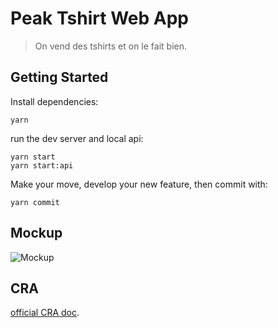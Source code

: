 # Peak Tshirt Web App

> On vend des tshirts et on le fait bien.

## Getting Started

Install dependencies:

```shell
yarn
```

run the dev server and local api:

```shell
yarn start
yarn start:api
```

Make your move, develop your new feature, then commit with:

```shell
yarn commit
```

## Mockup

![Mockup](./docs/mockup.png)

## CRA

[official CRA doc](./docs/CRA.md).

